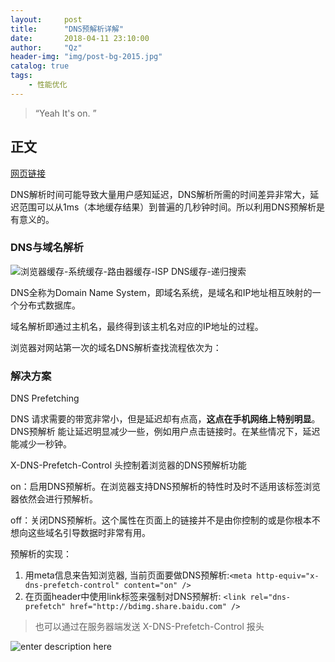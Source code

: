 ```yaml
---
layout:     post
title:      "DNS预解析详解"
date:       2018-04-11 23:10:00
author:     "Qz"
header-img: "img/post-bg-2015.jpg"
catalog: true
tags:
    - 性能优化
---
```


> “Yeah It's on. ”


## 正文
[网页链接](https://www.xuanfengge.com/dns-prefetching-analysis.html)

DNS解析时间可能导致大量用户感知延迟，DNS解析所需的时间差异非常大，延迟范围可以从1ms（本地缓存结果）到普遍的几秒钟时间。所以利用DNS预解析是有意义的。


### DNS与域名解析

![浏览器缓存-系统缓存-路由器缓存-ISP DNS缓存-递归搜索][1]


DNS全称为Domain Name System，即域名系统，是域名和IP地址相互映射的一个分布式数据库。

域名解析即通过主机名，最终得到该主机名对应的IP地址的过程。

浏览器对网站第一次的域名DNS解析查找流程依次为：




### 解决方案

DNS Prefetching

DNS 请求需要的带宽非常小，但是延迟却有点高，**这点在手机网络上特别明显**。DNS预解析 能让延迟明显减少一些，例如用户点击链接时。在某些情况下，延迟能减少一秒钟。

X-DNS-Prefetch-Control 头控制着浏览器的DNS预解析功能

on：启用DNS预解析。在浏览器支持DNS预解析的特性时及时不适用该标签浏览器依然会进行预解析。

off：关闭DNS预解析。这个属性在页面上的链接并不是由你控制的或是你根本不想向这些域名引导数据时非常有用。


预解析的实现：

1. 用meta信息来告知浏览器, 当前页面要做DNS预解析:`<meta http-equiv="x-dns-prefetch-control" content="on" />`
2. 在页面header中使用link标签来强制对DNS预解析: `<link rel="dns-prefetch" href="http://bdimg.share.baidu.com" />`



>也可以通过在服务器端发送 X-DNS-Prefetch-Control 报头

![enter description here][2]


  [1]: http://cdn.xuanfengge.com/wp-content/uploads/2017/05/sdfgbf.jpg
  [2]: http://cdn.xuanfengge.com/wp-content/uploads/2017/05/sdfdsf.png